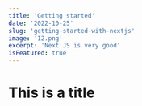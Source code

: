 ```yaml
---
title: 'Getting started'
date: '2022-10-25'
slug: 'getting-started-with-nextjs'
image: '12.png'
excerpt: 'Next JS is very good'
isFeatured: true
---
```


# This is a title

